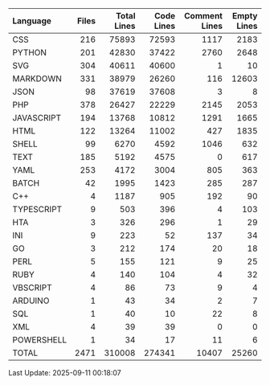 | Language   |   Files |   Total Lines |   Code Lines |   Comment Lines |   Empty Lines |
|:-----------|--------:|--------------:|-------------:|----------------:|--------------:|
| CSS        |     216 |         75893 |        72593 |            1117 |          2183 |
| PYTHON     |     201 |         42830 |        37422 |            2760 |          2648 |
| SVG        |     304 |         40611 |        40600 |               1 |            10 |
| MARKDOWN   |     331 |         38979 |        26260 |             116 |         12603 |
| JSON       |      98 |         37619 |        37608 |               3 |             8 |
| PHP        |     378 |         26427 |        22229 |            2145 |          2053 |
| JAVASCRIPT |     194 |         13768 |        10812 |            1291 |          1665 |
| HTML       |     122 |         13264 |        11002 |             427 |          1835 |
| SHELL      |      99 |          6270 |         4592 |            1046 |           632 |
| TEXT       |     185 |          5192 |         4575 |               0 |           617 |
| YAML       |     253 |          4172 |         3004 |             805 |           363 |
| BATCH      |      42 |          1995 |         1423 |             285 |           287 |
| C++        |       4 |          1187 |          905 |             192 |            90 |
| TYPESCRIPT |       9 |           503 |          396 |               4 |           103 |
| HTA        |       3 |           326 |          296 |               1 |            29 |
| INI        |       9 |           223 |           52 |             137 |            34 |
| GO         |       3 |           212 |          174 |              20 |            18 |
| PERL       |       5 |           155 |          121 |               9 |            25 |
| RUBY       |       4 |           140 |          104 |               4 |            32 |
| VBSCRIPT   |       4 |            86 |           73 |               9 |             4 |
| ARDUINO    |       1 |            43 |           34 |               2 |             7 |
| SQL        |       1 |            40 |           10 |              22 |             8 |
| XML        |       4 |            39 |           39 |               0 |             0 |
| POWERSHELL |       1 |            34 |           17 |              11 |             6 |
| TOTAL      |    2471 |        310008 |       274341 |           10407 |         25260 |

Last Update: 2025-09-11 00:18:07